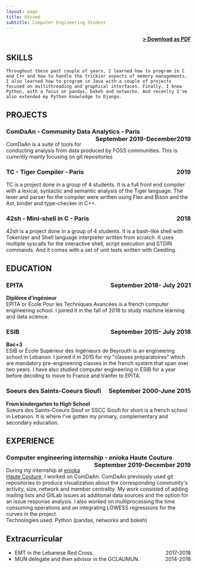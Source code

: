 ```yaml
---
layout: page
title: Résumé
subtitle: Computer Engineering Student
---
```


<span style="float: right; "><a href="{{ '/assets/resume.pdf' | prepend: site.baseurl }}"><strong>> Download as PDF</strong></a> </span>
<br>

## SKILLS
``` Throughout these past couple of years, I learned how to program in C and C++ and how to handle the trickier aspects of memory managements. I also learned how to program in Java with a couple of projects focused on multithreading and graphical interfaces. Finally, I know Python, with a focus on pandas, bokeh and networkx. And recenlty I've also extended my Python knowledge to Django. ```  

## PROJECTS
### **ComDaAn** - Community Data Analytics - Paris <span style="float: right; ">September 2019-December2019</span>  
ComDaAn is a suite of tools for conducting analysis from data produced by FOSS communities. This is currently mainly focusing on git repositories

### **TC** - Tiger Compiler - Paris <span style="float: right; ">2019</span>  
TC is a project done in a group of 4 students. It is a full front end compiler with a lexical, syntactic and semantic analysis of the Tiger language. The lexer and parser for the compiler were written using Flex and Bison and the Ast, binder and type-checker in C++.

### **42sh** - Mini-shell in C - Paris <span style="float: right; ">2018</span>  
 42sh is a project done in a group of 4 students. It is a bash-like shell with Tokenizer and Shell language interpreter written from scratch. It uses multiple syscalls for the interactive shell, script execution and STDIN commands. And it comes with a set of unit tests written with Ceedling.


## EDUCATION

### EPITA <span style="float: right; ">September 2018- July 2021</span>  
**Diplôme d’ingénieur**  
EPITA or  École Pour les Techniques Avancées is a french computer engineering school. I joined it in the fall of 2018 to study machine learning and data science.  
 
### ESIB <span style="float: right; ">September 2015- July 2018</span>  
**Bac+3**  
ESIB or École Supérieur des Ingénieurs de Beyrouth is an engineering school in Lebanon. I joined it in 2015 for my "classes préparatoires" which are mandatory pre-engineering classes in the french system that span over two years. I have also studied computer engineering in ESIB for a year before deciding to move to France and tranfer to EPITA.  

### Soeurs des Saints-Coeurs Sioufi  <span style="float: right; ">September 2000-June 2015</span>  
**From kindergarten to High School**  
Soeurs des Saints-Coeurs Siouf or SSCC Sioufi for short is a french school in Lebanon. It is where I've gotten my primary, complementary and secondary education. 


## EXPERIENCE

### Computer engineering internship - **enioka Haute Couture** <span style="float: right; ">September 2019-December 2019</span>  
During my internship at [enioka Haute Couture](https://haute-couture.enioka.com/), I worked on ComDaAn. ComDaAn previously used git repositories to produce visualization about the corresponding community's activity, size, network and member centrality. My work consisted of adding mailing lists and GitLab issues as additional data sources and the option for an issue response analysis. I also worked on multiprocessing the time consuming operations and on integrating LOWESS regressions for the curves in the project.  
Technologies used: Python (pandas, networkx and bokeh)  



## Extracurricular

- EMT in the Lebanese Red Cross.<span style="float: right; ">2017-2018</span>
- MUN delegate and then advisor in the GCLAUMUN.<span style="float: right; ">2014-2018</span>
